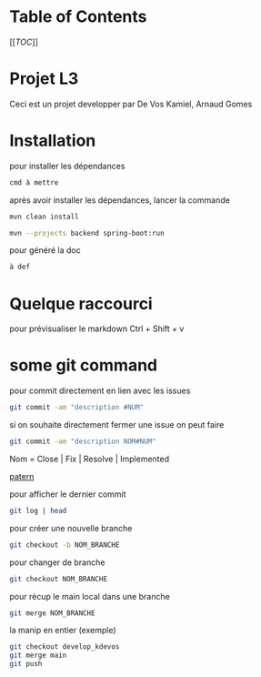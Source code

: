 # Table of Contents
[[_TOC_]]

# Projet L3
Ceci est un projet developper par De Vos Kamiel, Arnaud Gomes

# Installation
pour installer les dépendances
```bash
cmd à mettre
```
après avoir installer les dépendances, lancer la commande
```bash
mvn clean install
```
```bash
mvn --projects backend spring-boot:run
```

pour généré la doc
```bash
à def
```

# Quelque raccourci

pour prévisualiser le markdown
Ctrl + Shift + v

# some git command

pour commit directement en lien avec les issues
```bash
git commit -am "description #NUM"
```

si on souhaite directement fermer une issue on peut faire
```bash
git commit -am "description NOM#NUM"
```
Nom = Close | Fix | Resolve | Implemented

[patern](https://docs.gitlab.com/user/project/issues/managing_issues/#default-closing-pattern)

pour afficher le dernier commit
```bash
git log | head
```

pour créer une nouvelle branche
```bash
git checkout -b NOM_BRANCHE
```

pour changer de branche
```bash
git checkout NOM_BRANCHE
```

pour récup le main local dans une branche
```bash
git merge NOM_BRANCHE
```

la manip en entier (exemple)
```bash
git checkout develop_kdevos
git merge main
git push
```
